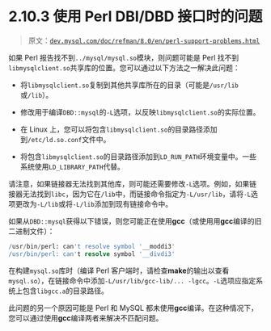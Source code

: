 # 2.10.3 使用 Perl DBI/DBD 接口时的问题

> 原文：[`dev.mysql.com/doc/refman/8.0/en/perl-support-problems.html`](https://dev.mysql.com/doc/refman/8.0/en/perl-support-problems.html)

如果 Perl 报告找不到`../mysql/mysql.so`模块，则问题可能是 Perl 找不到`libmysqlclient.so`共享库的位置。您可以通过以下方法之一解决此问题：

+   将`libmysqlclient.so`复制到其他共享库所在的目录（可能是`/usr/lib`或`/lib`）。

+   修改用于编译`DBD::mysql`的`-L`选项，以反映`libmysqlclient.so`的实际位置。

+   在 Linux 上，您可以将包含`libmysqlclient.so`的目录路径添加到`/etc/ld.so.conf`文件中。

+   将包含`libmysqlclient.so`的目录路径添加到`LD_RUN_PATH`环境变量中。一些系统使用`LD_LIBRARY_PATH`代替。

请注意，如果链接器无法找到其他库，则可能还需要修改`-L`选项。例如，如果链接器无法找到`libc`，因为它在`/lib`中，而链接命令指定为`-L/usr/lib`，请将`-L`选项更改为`-L/lib`或将`-L/lib`添加到现有链接命令中。

如果从`DBD::mysql`获得以下错误，则您可能正在使用**gcc**（或使用用**gcc**编译的旧二进制文件）：

```sql
/usr/bin/perl: can't resolve symbol '__moddi3'
/usr/bin/perl: can't resolve symbol '__divdi3'
```

在构建`mysql.so`库时（编译 Perl 客户端时，请检查**make**的输出以查看`mysql.so`），在链接命令中添加`-L/usr/lib/gcc-lib/... -lgcc`。`-L`选项应指定系统上包含`libgcc.a`的目录路径。

此问题的另一个原因可能是 Perl 和 MySQL 都未使用**gcc**编译。在这种情况下，您可以通过使用**gcc**编译两者来解决不匹配问题。
